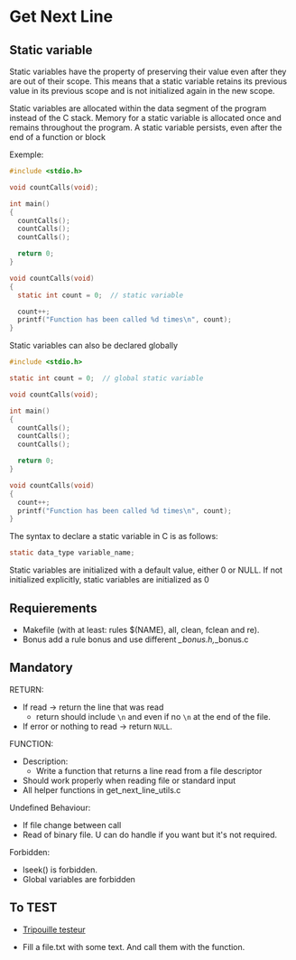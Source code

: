 # Get Next Line

## Static variable

Static variables have the property of preserving their value even after they are out of their scope. This means that a static variable retains its previous value in its previous scope and is not initialized again in the new scope.

Static variables are allocated within the data segment of the program instead of the C stack. Memory for a static variable is allocated once and remains throughout the program. A static variable persists, even after the end of a function or block

Exemple:

```c
#include <stdio.h>

void countCalls(void);

int main()
{
  countCalls();
  countCalls();
  countCalls();

  return 0;
}

void countCalls(void)
{
  static int count = 0;  // static variable

  count++;
  printf("Function has been called %d times\n", count);
}
```

Static variables can also be declared globally

```c
#include <stdio.h>

static int count = 0;  // global static variable

void countCalls(void);

int main()
{
  countCalls();
  countCalls();
  countCalls();

  return 0;
}

void countCalls(void)
{
  count++;
  printf("Function has been called %d times\n", count);
}

```

The syntax to declare a static variable in C is as follows:

```c
static data_type variable_name;
```

Static variables are initialized with a default value, either 0 or NULL. If not initialized explicitly, static variables are initialized as 0

## Requierements

- Makefile (with at least: rules $(NAME), all, clean, fclean and re).
- Bonus add a rule bonus and use different *_bonus.h,*_bonus.c

## Mandatory

RETURN:

- If read -> return the line that was read
  - return should include `\n` and even if no `\n` at the end of the file.
- If error or nothing to read -> return `NULL`.

FUNCTION:

- Description:
  - Write a function that returns a line read from a
file descriptor
- Should work properly when reading file or standard input
- All helper functions in get_next_line_utils.c

Undefined Behaviour:

- If file change between call
- Read of binary file. U can do handle if you want but it's not required.

Forbidden:

- lseek() is forbidden.
- Global variables are forbidden

## To TEST

- [Tripouille testeur](https://github.com/Tripouille/gnlTester)

- Fill a file.txt with some text. And call them with the function.
